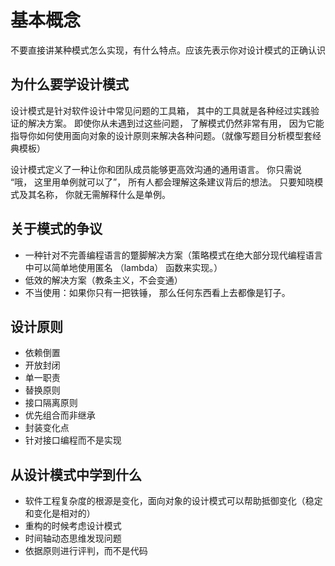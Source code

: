# 基本概念

不要直接讲某种模式怎么实现，有什么特点。应该先表示你对设计模式的正确认识

## 为什么要学设计模式

设计模式是针对软件设计中常见问题的工具箱， 其中的工具就是各种经过实践验证的解决方案。 即使你从未遇到过这些问题， 了解模式仍然非常有用， 因为它能指导你如何使用面向对象的设计原则来解决各种问题。（就像写题目分析模型套经典模板）

设计模式定义了一种让你和团队成员能够更高效沟通的通用语言。 你只需说 “哦， 这里用单例就可以了”， 所有人都会理解这条建议背后的想法。 只要知晓模式及其名称， 你就无需解释什么是单例。

## 关于模式的争议

* 一种针对不完善编程语言的蹩脚解决方案（策略模式在绝大部分现代编程语言中可以简单地使用匿名 （lamb­da） 函数来实现。）
* 低效的解决方案（教条主义，不会变通）
* 不当使用：如果你只有一把铁锤， 那么任何东西看上去都像是钉子。

## 设计原则

* 依赖倒置
* 开放封闭
* 单一职责
* 替换原则
* 接口隔离原则
* 优先组合而非继承
* 封装变化点
* 针对接口编程而不是实现

## 从设计模式中学到什么

* 软件工程复杂度的根源是变化，面向对象的设计模式可以帮助抵御变化（稳定和变化是相对的）
* 重构的时候考虑设计模式
* 时间轴动态思维发现问题
* 依据原则进行评判，而不是代码